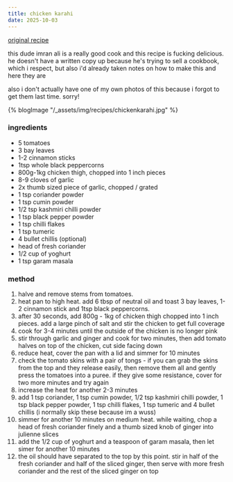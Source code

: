 ```yaml
---
title: chicken karahi
date: 2025-10-03
---
```


[original recipe](https://www.youtube.com/watch?v=fEguvHE0Clg)

this dude imran ali is a really good cook and this recipe is fucking delicious. he doesn't have a written copy up because he's trying to sell a cookbook, which i respect, but also i'd already taken notes on how to make this and here they are

also i don't actually have one of my own photos of this because i forgot to get them last time. sorry!

{% blogImage "/_assets/img/recipes/chickenkarahi.jpg" %}

### ingredients
- 5 tomatoes
- 3 bay leaves
- 1-2 cinnamon sticks
- 1tsp whole black peppercorns
- 800g-1kg chicken thigh, chopped into 1 inch pieces
- 8-9 cloves of garlic
- 2x thumb sized piece of garlic, chopped / grated
- 1 tsp coriander powder
- 1 tsp cumin powder
- 1/2 tsp kashmiri chilli powder
- 1 tsp black pepper powder
- 1 tsp chilli flakes
- 1 tsp tumeric
- 4 bullet chillis (optional)
- head of fresh coriander
- 1/2 cup of yoghurt
- 1 tsp garam masala

### method
1. halve and remove stems from tomatoes. 
2. heat pan to high heat. add 6 tbsp of neutral oil and toast 3 bay leaves, 1-2 cinnamon stick and 1tsp black peppercorns. 
3. after 30 seconds, add 800g - 1kg of chicken thigh chopped into 1 inch pieces. add a large pinch of salt and stir the chicken to get full coverage
4. cook for 3-4 minutes until the outside of the chicken is no longer pink
5. stir through garlic and ginger and cook for two minutes, then add tomato halves on top of the chicken, cut side facing down
6. reduce heat, cover the pan with a lid and simmer for 10 minutes
7. check the tomato skins with a pair of tongs - if you can grab the skins from the top and they release easily, then remove them all and gently press the tomatoes into a puree. if they give some resistance, cover for two more minutes and try again
8. increase the heat for another 2-3 minutes
9. add 1 tsp coriander, 1 tsp cumin powder, 1/2 tsp kashmiri chilli powder, 1 tsp black pepper powder, 1 tsp chilli flakes, 1 tsp tumeric and 4 bullet chillis (i normally skip these because im a wuss)
10. simmer for another 10 minutes on medium heat. while waiting, chop a head of fresh coriander finely and a thumb sized knob of ginger into julienne slices
11. add the 1/2 cup of yoghurt and a teaspoon of garam masala, then let simer for another 10 minutes
12. the oil should have separated to the top by this point. stir in half of the fresh coriander and half of the sliced ginger, then serve with more fresh coriander and the rest of the sliced ginger on top
